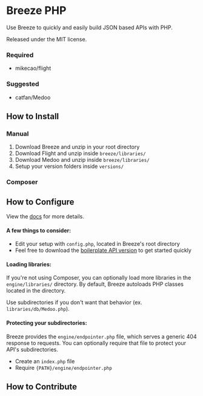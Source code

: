# Breeze PHP

Use Breeze to quickly and easily build JSON based APIs with PHP.

Released under the MIT license.

### Required

- mikecao/flight

### Suggested

- catfan/Medoo

## How to Install

### Manual

1. Download Breeze and unzip in your root directory
2. Download Flight and unzip inside `breeze/libraries/`
3. Download Medoo and unzip inside `breeze/libraries/`
4. Setup your version folders inside `versions/`

### Composer

## How to Configure

View the [docs](https://breezephp.com/docs) for more details.

#### A few things to consider:

- Edit your setup with `config.php`, located in Breeze's root directory
- Feel free to download the [boilerplate API version](https://github.com/geogkary/breeze/archive/boilerplate.zip) to get started quickly

#### Loading libraries:

If you're not using Composer, you can optionally load more libraries in the `engine/libraries/` directory. By default, Breeze autoloads PHP classes located in the directory.

Use subdirectories if you don't want that behavior (ex. `libraries/db/Medoo.php`).

#### Protecting your subdirectories:

Breeze provides the `engine/endpointer.php` file, which serves a generic 404 response to requests. You can optionally require that file to protect your API's subdirectories.

- Create an `index.php` file
- Require `{PATH}/engine/endpointer.php`

## How to Contribute
